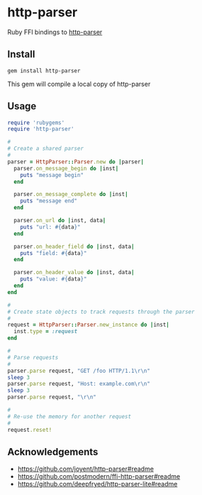 # http-parser

Ruby FFI bindings to [http-parser](https://github.com/joyent/http-parser)

## Install

```shell
gem install http-parser
```
This gem will compile a local copy of http-parser


## Usage

```ruby
require 'rubygems'
require 'http-parser'

#
# Create a shared parser
#
parser = HttpParser::Parser.new do |parser|
  parser.on_message_begin do |inst|
    puts "message begin"
  end

  parser.on_message_complete do |inst|
    puts "message end"
  end

  parser.on_url do |inst, data|
    puts "url: #{data}"
  end

  parser.on_header_field do |inst, data|
    puts "field: #{data}"
  end

  parser.on_header_value do |inst, data|
    puts "value: #{data}"
  end
end

#
# Create state objects to track requests through the parser
#
request = HttpParser::Parser.new_instance do |inst|
  inst.type = :request
end

#
# Parse requests
#
parser.parse request, "GET /foo HTTP/1.1\r\n"
sleep 3
parser.parse request, "Host: example.com\r\n"
sleep 3
parser.parse request, "\r\n"

#
# Re-use the memory for another request
#
request.reset!
```

## Acknowledgements

* https://github.com/joyent/http-parser#readme
* https://github.com/postmodern/ffi-http-parser#readme
* https://github.com/deepfryed/http-parser-lite#readme